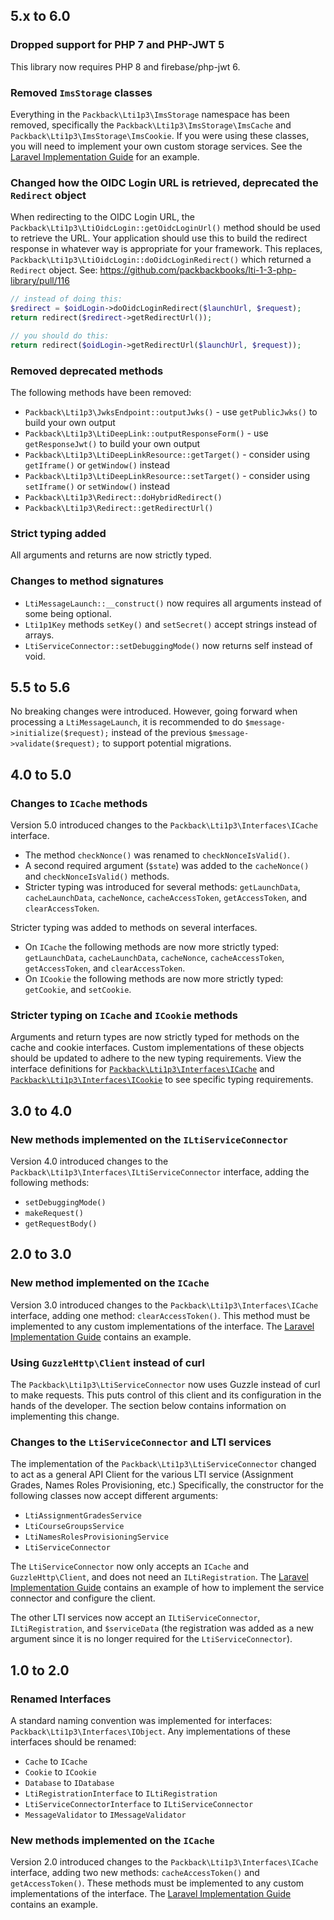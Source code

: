 ## 5.x to 6.0

### Dropped support for PHP 7 and PHP-JWT 5

This library now requires PHP 8 and firebase/php-jwt 6.

### Removed `ImsStorage` classes

Everything in the `Packback\Lti1p3\ImsStorage` namespace has been removed, specifically the `Packback\Lti1p3\ImsStorage\ImsCache` and `Packback\Lti1p3\ImsStorage\ImsCookie`. If you were using these classes, you will need to implement your own custom storage services. See the [Laravel Implementation Guide](https://github.com/packbackbooks/lti-1-3-php-library/wiki/Laravel-Implementation-Guide#sample-data-store-implementations) for an example.

### Changed how the OIDC Login URL is retrieved, deprecated the `Redirect` object

When redirecting to the OIDC Login URL, the `Packback\Lti1p3\LtiOidcLogin::getOidcLoginUrl()` method should be used to retrieve the URL. Your application should use this to build the redirect response in whatever way is appropriate for your framework. This replaces, `Packback\Lti1p3\LtiOidcLogin::doOidcLoginRedirect()` which returned a `Redirect` object. See: https://github.com/packbackbooks/lti-1-3-php-library/pull/116

```php
// instead of doing this:
$redirect = $oidLogin->doOidcLoginRedirect($launchUrl, $request);
return redirect($redirect->getRedirectUrl());

// you should do this:
return redirect($oidLogin->getRedirectUrl($launchUrl, $request));
```

### Removed deprecated methods

The following methods have been removed:

* `Packback\Lti1p3\JwksEndpoint::outputJwks()` - use `getPublicJwks()` to build your own output
* `Packback\Lti1p3\LtiDeepLink::outputResponseForm()` - use `getResponseJwt()` to build your own output
* `Packback\Lti1p3\LtiDeepLinkResource::getTarget()` - consider using `getIframe()` or `getWindow()` instead
* `Packback\Lti1p3\LtiDeepLinkResource::setTarget()` - consider using `setIframe()` or `setWindow()` instead
* `Packback\Lti1p3\Redirect::doHybridRedirect()`
* `Packback\Lti1p3\Redirect::getRedirectUrl()`

### Strict typing added

All arguments and returns are now strictly typed.

### Changes to method signatures

* `LtiMessageLaunch::__construct()` now requires all arguments instead of some being optional.
* `Lti1p1Key` methods `setKey()` and `setSecret()` accept strings instead of arrays.
* `LtiServiceConnector::setDebuggingMode()` now returns self instead of void.

## 5.5 to 5.6

No breaking changes were introduced. However, going forward when processing a `LtiMessageLaunch`, it is recommended to do `$message->initialize($request);` instead of the previous `$message->validate($request);` to support potential migrations.

## 4.0 to 5.0

### Changes to `ICache` methods

Version 5.0 introduced changes to the `Packback\Lti1p3\Interfaces\ICache` interface.

* The method `checkNonce()` was renamed to `checkNonceIsValid()`.
* A second required argument (`$state`) was added to the `cacheNonce()` and `checkNonceIsValid()` methods.
* Stricter typing was introduced for several methods: `getLaunchData`, `cacheLaunchData`, `cacheNonce`, `cacheAccessToken`, `getAccessToken`, and `clearAccessToken`.

Stricter typing was added to methods on several interfaces.

* On `ICache` the following methods are now more strictly typed: `getLaunchData`, `cacheLaunchData`, `cacheNonce`, `cacheAccessToken`, `getAccessToken`, and `clearAccessToken`.
* On `ICookie` the following methods are now more strictly typed: `getCookie`, and `setCookie`.

### Stricter typing on `ICache` and `ICookie` methods

Arguments and return types are now strictly typed for methods on the cache and cookie interfaces. Custom implementations of these objects should be updated to adhere to the new typing requirements. View the interface definitions for [`Packback\Lti1p3\Interfaces\ICache`](https://github.com/packbackbooks/lti-1-3-php-library/blob/master/src/Interfaces/ICache.php) and [`Packback\Lti1p3\Interfaces\ICookie`](https://github.com/packbackbooks/lti-1-3-php-library/blob/master/src/Interfaces/ICookie.php) to see specific typing requirements.

## 3.0 to 4.0

### New methods implemented on the `ILtiServiceConnector`

Version 4.0 introduced changes to the `Packback\Lti1p3\Interfaces\ILtiServiceConnector` interface, adding the following methods:

* `setDebuggingMode()`
* `makeRequest()`
* `getRequestBody()`

## 2.0 to 3.0

### New method implemented on the `ICache`

Version 3.0 introduced changes to the `Packback\Lti1p3\Interfaces\ICache` interface, adding one method: `clearAccessToken()`. This method must be implemented to any custom implementations of the interface. The [Laravel Implementation Guide](https://github.com/packbackbooks/lti-1-3-php-library/wiki/Laravel-Implementation-Guide#cache) contains an example.

### Using `GuzzleHttp\Client` instead of curl

The `Packback\Lti1p3\LtiServiceConnector` now uses Guzzle instead of curl to make requests. This puts control of this client and its configuration in the hands of the developer. The section below contains information on implementing this change.

### Changes to the `LtiServiceConnector` and LTI services

The implementation of the `Packback\Lti1p3\LtiServiceConnector` changed to act as a general API Client for the various LTI service (Assignment Grades, Names Roles Provisioning, etc.) Specifically, the constructor for the following classes now accept different arguments:

* `LtiAssignmentGradesService`
* `LtiCourseGroupsService`
* `LtiNamesRolesProvisioningService`
* `LtiServiceConnector`

The `LtiServiceConnector` now only accepts an `ICache` and `GuzzleHttp\Client`, and does not need an `ILtiRegistration`. The [Laravel Implementation Guide](https://github.com/packbackbooks/lti-1-3-php-library/wiki/Laravel-Implementation-Guide#installation) contains an example of how to implement the service connector and configure the client.

The other LTI services now accept an `ILtiServiceConnector`, `ILtiRegistration`, and `$serviceData` (the registration was added as a new argument since it is no longer required for the `LtiServiceConnector`).

## 1.0 to 2.0

### Renamed Interfaces

A standard naming convention was implemented for interfaces: `Packback\Lti1p3\Interfaces\IObject`. Any implementations of these interfaces should be renamed:

* `Cache` to `ICache`
* `Cookie` to `ICookie`
* `Database` to `IDatabase`
* `LtiRegistrationInterface` to `ILtiRegistration`
* `LtiServiceConnectorInterface` to `ILtiServiceConnector`
* `MessageValidator` to `IMessageValidator`

### New methods implemented on the `ICache`

Version 2.0 introduced changes to the `Packback\Lti1p3\Interfaces\ICache` interface, adding two new methods: `cacheAccessToken()` and `getAccessToken()`. These methods must be implemented to any custom implementations of the interface. The [Laravel Implementation Guide](https://github.com/packbackbooks/lti-1-3-php-library/wiki/Laravel-Implementation-Guide#cache) contains an example.
